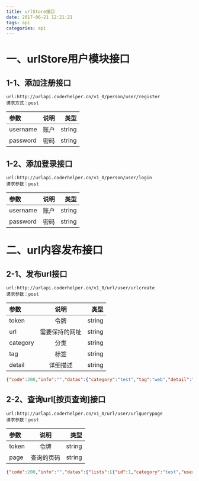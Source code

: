 ```yaml
---
title: urlStore接口
date: 2017-06-21 12:21:21
tags: api
categories: api
---
```


# 一、urlStore用户模块接口
## 1-1、添加注册接口
```
url:http://urlapi.coderhelper.cn/v1_0/person/user/register
请求方式：post
```

| 参数 | 说明 | 类型 |
| :--- | :----: | ----: |
| username | 账户 | string |
| password | 密码 | string |


## 1-2、添加登录接口
```
url:http://urlapi.coderhelper.cn/v1_0/person/user/login
请求参数：post
```

|参数|说明|类型|
|:---|:---:|---:|
|username|账户|string|
|password|密码|string|

# 二、url内容发布接口
## 2-1、发布url接口
```
url:http://urlapi.coderhelper.cn/v1_0/url/user/urlcreate
请求参数：post
```

|参数|说明|类型|
|:---|:---:|---:|
|token|令牌|string|
|url|需要保持的网址|string|
|category|分类|string|
|tag|标签|string|
|detail|详细描述|string|

```json
{"code":200,"info":"","datas":{"category":"test","tag":"web","detail":"justFortest","userId":"7393ee8db55db7ea99070676e0029972","id":1}}
```

## 2-2、查询url[按页查询]接口
```
url:http://urlapi.coderhelper.cn/v1_0/url/user/urlquerypage
请求参数：post
```

|参数|说明|类型|
|:---|:---:|---:|
|token|令牌|string|
|page|查询的页码|string|

```json
{"code":200,"info":"","datas":{"lists":[{"id":1,"category":"test","userId":"7393ee8db55db7ea99070676e0029972","tag":"web","detail":"justFortest","url":""}]}}
```
